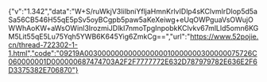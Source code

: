 {"v":"1.342","data":"W+S/ruWkjV3liIbniYfljaHmnKrlvIDlp4sKClvmlrDlop5d5aSa56CB546H55qE5pSv5oyBCgpb5paw5aKeXeiwg+eUqOWPguaVsOWujOWWhAoKW+aWsOWinl3lrozmiJDlkI7nmoTpgInpobkKClvkv67mlLld5omn6KGM5Lit55qE5Lu75Yqh5YWB6K645Yig6ZmkCg==","url":"https://www.52pojie.cn/thread-722302-1-1.html","code":"09219A003000000000000000010000000300000075726C060000001D000000687474703A2F2F7777772E632D787979782E636E2F6D3375382E706870"}
